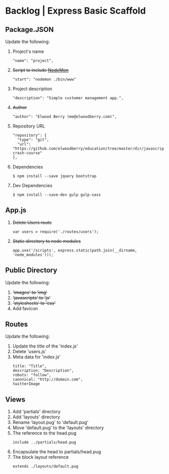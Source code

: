 # Backlog | Express Basic Scaffold


## Package.JSON
Update the following:  
1. Project's name
    ```
    "name": "project",
    ```
1. ~~Script to include [NodeMon](https://www.npmjs.com/package/nodemon)~~
    ```
    "start": "nodemon ./bin/www"
    ```
1. Project description
    ```
    "description": "Simple customer management app.",
    ```
1. ~~Author~~
    ```
    "author": "Elwood Berry (me@elwoodberry.com)",
    ```
1. Repository URL
    ```
    "repository": {
      "type": "git",
      "url": "https://github.com/elwoodberry/education/tree/master/dir/javascript/express/expressjs-crash-course"
    },
    ```
1. Dependencies
    ```
    $ npm install --save jquery bootstrap
    ```
1. Dev Dependencies
    ```
    $ npm install --save-dev gulp gulp-sass
    ```

## App.js
1. ~~Delete Users route~~
    ```
    var users = require('./routes/users');
    ```
1. ~~Static directory to node modules~~
    ```
    app.use('/scripts', express.static(path.join(__dirname, 'node_modules')));
    ```



## Public Directory
Update the following:
1. ~~'images' to 'img'~~
1. ~~'javascripts' to 'js'~~
1. ~~'stylesheets' to 'css'~~
1. Add favicon


## Routes
Update the following:
1. Update the title of the 'index.js'
1. Delete 'users.js'
1. Meta data for 'index.js'
    ```
    title: "Title",
    description: "Description",
    robots: "follow",
    canonical: "http://domain.com",
    twitterImage
    ```

## Views
1. Add 'partials' directory
1. Add 'layouts' directory
1. Rename 'layout.pug' to 'default.pug'
1. Move 'default.pug' to the 'layouts' directory
1. The reference to the head.pug
    ```
    include ../partials/head.pug
    ```
1. Encapsulate the head to partials/head.pug
1. The block layout reference
    ```
    extends ./layouts/default.pug
    ```
